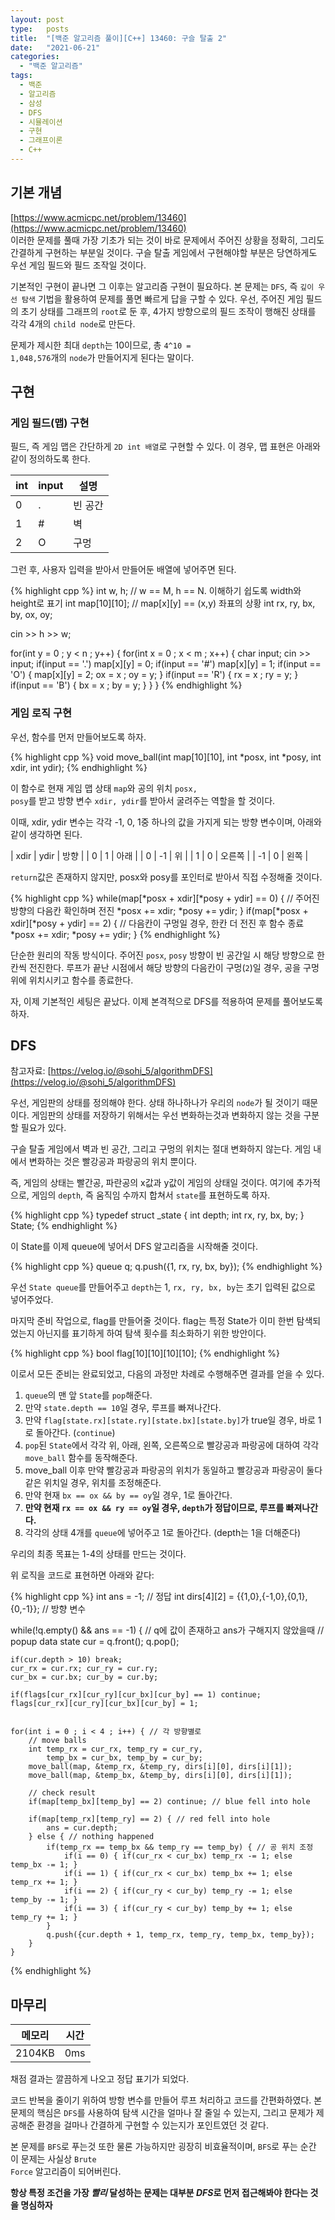 ```yaml
---
layout: post
type:   posts
title:  "[백준 알고리즘 풀이][C++] 13460: 구슬 탈출 2"
date:   "2021-06-21"
categories:
  - "백준 알고리즘"
tags:
  - 백준
  - 알고리즘
  - 삼성
  - DFS
  - 시뮬레이션
  - 구현
  - 그래프이론
  - C++
---
```


## 기본 개념
[https://www.acmicpc.net/problem/13460](https://www.acmicpc.net/problem/13460)<br/>
이러한 문제를 풀때 가장 기초가 되는 것이 바로 문제에서 주어진 상황을 정확히, 그리도 간결하게 구현하는 부분일 것이다.
구슬 탈출 게임에서 구현해야할 부분은 당연하게도 우선 게임 필드와 필드 조작일 것이다.

기본적인 구현이 끝나면 그 이후는 알고리즘 구현이 필요하다. 본 문제는 <code>DFS</code>, 즉 <code>깊이 우선 탐색</code> 기법을 활용하여 문제를 풀면 빠르게 답을 구할 수 있다.
우선, 주어진 게임 필드의 초기 상태를 그래프의 <code>root</code>로 둔 후, 4가지 방향으로의 필드 조작이 행해진 상태를 각각 4개의 <code>child node</code>로 만든다.

문제가 제시한 최대 <code>depth</code>는 10이므로, 총 <code>4^10 = 1,048,576</code>개의 <code>node</code>가 만들어지게 된다는 말이다.


## 구현

### 게임 필드(맵) 구현

필드, 즉 게임 맵은 간단하게 <code>2D int 배열</code>로 구현할 수 있다. 이 경우, 맵 표현은 아래와 같이 정의하도록 한다.

| int | input | 설명 |
| --- | ----- | --- |
| 0 | . | 빈 공간 |
| 1 | # | 벽 |
| 2 | O | 구멍 |

그런 후, 사용자 입력을 받아서 만들어둔 배열에 넣어주면 된다.

{% highlight cpp %}
int w, h; // w == M, h == N. 이해하기 쉽도록 width와 height로 표기
int map[10][10]; // map[x][y] == (x,y) 좌표의 상황
int rx, ry, bx, by, ox, oy;

cin >> h >> w;

for(int y = 0 ; y < n ; y++) {
	for(int x = 0 ; x < m ; x++) { 
		char input;
		cin >> input;
		if(input == '.') map[x][y] = 0;
		if(input == '#') map[x][y] = 1;
		if(input == 'O') { map[x][y] = 2; ox = x ; oy = y; }
		if(input == 'R') { rx = x ; ry = y; }
		if(input == 'B') { bx = x ; by = y; }
	}
}
{% endhighlight %}



### 게임 로직 구현

우선, 함수를 먼저 만들어보도록 하자.

{% highlight cpp %}
void move_ball(int map[10][10], int *posx, int *posy, int xdir, int ydir);
{% endhighlight %}

이 함수로 현재 게임 맵 상태 <code>map</code>와 공의 위치 <code>posx, posy</code>를 받고 방향 변수 <code>xdir, ydir</code>를 받아서 굴려주는 역할을 할 것이다.

이때, xdir, ydir 변수는 각각 -1, 0, 1중 하나의 값을 가지게 되는 방향 변수이며, 아래와 같이 생각하면 된다.

| xdir | ydir | 방향 |
| 0 | 1 | 아래 |
| 0 | -1 | 위 |
| 1 | 0 | 오른쪽 |
| -1 | 0 | 왼쪽 |

<code>return</code>값은 존재하지 않지만, posx와 posy를 포인터로 받아서 직접 수정해줄 것이다.

{% highlight cpp %}
while(map[*posx + xdir][*posy + ydir] == 0) { // 주어진 방향의 다음칸 확인하며 전진
	*posx += xdir;
	*posy += ydir;
}
if(map[*posx + xdir][*posy + ydir] == 2) { // 다음칸이 구멍일 경우, 한칸 더 전진 후 함수 종료
	*posx += xdir;
	*posy += ydir;
}
{% endhighlight %}

단순한 원리의 작동 방식이다. 주어진 <code>posx</code>, <code>posy</code> 방향이 빈 공간일 시 해당 방향으로 한칸씩 전진한다. 루프가 끝난 시점에서 해당 방향의 다음칸이 구멍(<code>2</code>)일 경우, 공을 구멍 위에 위치시키고 함수를 종료한다.

자, 이제 기본적인 세팅은 끝났다. 이제 본격적으로 DFS를 적용하여 문제를 풀어보도록 하자.


## DFS

참고자료: [https://velog.io/@sohi_5/algorithmDFS](https://velog.io/@sohi_5/algorithmDFS)

우선, 게임판의 상태를 정의해야 한다. 상태 하나하나가 우리의 <code>node</code>가 될 것이기 때문이다. 게임판의 상태를 저장하기 위해서는 우선 변화하는것과 변화하지 않는 것을 구분할 필요가 있다.

구슬 탈출 게임에서 벽과 빈 공간, 그리고 구멍의 위치는 절대 변화하지 않는다. 게임 내에서 변화하는 것은 빨강공과 파랑공의 위치 뿐이다.

즉, 게임의 상태는 빨간공, 파란공의 x값과 y값이 게임의 상태일 것이다. 여기에 추가적으로, 게임의 <code>depth</code>, 즉 움직임 수까지 합쳐서 <code>state</code>를 표현하도록 하자.

{% highlight cpp %}
typedef struct _state {
	int depth;
	int rx, ry, bx, by;
} State;
{% endhighlight %}

이 State를 이제 queue에 넣어서 DFS 알고리즘을 시작해줄 것이다.

{% highlight cpp %}
queue<State> q;
q.push({1, rx, ry, bx, by});
{% endhighlight %}

우선 <code>State queue</code>를 만들어주고 <code>depth</code>는 1, <code>rx, ry, bx, by</code>는 초기 입력된 값으로 넣어주었다.

마지막 준비 작업으로, flag를 만들어줄 것이다. flag는 특정 State가 이미 한번 탐색되었는지 아닌지를 표기하게 하여 탐색 횟수를 최소화하기 위한 방안이다.

{% highlight cpp %}
bool flag[10][10][10][10];
{% endhighlight %}

이로서 모든 준비는 완료되었고, 다음의 과정만 차례로 수행해주면 결과를 얻을 수 있다.

1. <code>queue</code>의 맨 앞 <code>State</code>를 <code>pop</code>해준다.
 1. 만약 <code>state.depth == 10</code>일 경우, 루프를 빠져나간다.
 2. 만약 <code>flag[state.rx][state.ry][state.bx][state.by]</code>가 true일 경우, 바로 1로 돌아간다. (<code>continue</code>)
2. <code>pop</code>된 <code>State</code>에서 각각 위, 아래, 왼쪽, 오른쪽으로 빨강공과 파랑공에 대하여 각각 <code>move_ball</code> 함수를 동작해준다.
 1. move_ball 이후 만약 빨강공과 파랑공의 위치가 동일하고 빨강공과 파랑공이 둘다 같은 위치일 경우, 위치를 조정해준다.
 2. 만약 현재 <code>bx == ox && by == oy</code>일 경우, 1로 돌아간다.
 3. **만약 현재 <code>rx == ox && ry == oy</code>일 경우, <code>depth</code>가 정답이므로, 루프를 빠져나간다.**
4. 각각의 상태 4개를 <code>queue</code>에 넣어주고 1로 돌아간다. (depth는 1을 더해준다)

우리의 최종 목표는 1-4의 상태를 만드는 것이다.

위 로직을 코드로 표현하면 아래와 같다:

{% highlight cpp %}
int ans = -1; // 정답
int dirs[4][2] = {{1,0},{-1,0},{0,1},{0,-1}}; // 방향 변수

while(!q.empty() && ans == -1) { // q에 값이 존재하고 ans가 구해지지 않았을때
	// popup data
	state cur = q.front();
	q.pop();

	if(cur.depth > 10) break;
	cur_rx = cur.rx; cur_ry = cur.ry;
	cur_bx = cur.bx; cur_by = cur.by;

	if(flags[cur_rx][cur_ry][cur_bx][cur_by] == 1) continue;
	flags[cur_rx][cur_ry][cur_bx][cur_by] = 1;


	for(int i = 0 ; i < 4 ; i++) { // 각 방향별로
		// move balls
		int temp_rx = cur_rx, temp_ry = cur_ry,
			temp_bx = cur_bx, temp_by = cur_by;
		move_ball(map, &temp_rx, &temp_ry, dirs[i][0], dirs[i][1]);
		move_ball(map, &temp_bx, &temp_by, dirs[i][0], dirs[i][1]);

		// check result
		if(map[temp_bx][temp_by] == 2) continue; // blue fell into hole

		if(map[temp_rx][temp_ry] == 2) { // red fell into hole
			ans = cur.depth;
		} else { // nothing happened
			if(temp_rx == temp_bx && temp_ry == temp_by) { // 공 위치 조정
				if(i == 0) { if(cur_rx < cur_bx) temp_rx -= 1; else temp_bx -= 1; }
				if(i == 1) { if(cur_rx < cur_bx) temp_bx += 1; else temp_rx += 1; }
				if(i == 2) { if(cur_ry < cur_by) temp_ry -= 1; else temp_by -= 1; }
				if(i == 3) { if(cur_ry < cur_by) temp_by += 1; else temp_ry += 1; }
			}
			q.push({cur.depth + 1, temp_rx, temp_ry, temp_bx, temp_by});
		}
	}
{% endhighlight %}


## 마무리

| 메모리 | 시간 |
| ----- | --- |
| 2104KB | 0ms |

채점 결과는 깔끔하게 나오고 정답 표기가 되었다.

코드 반복을 줄이기 위하여 방항 변수를 만들어 루프 처리하고 코드를 간편화하였다.
본 문제의 핵심은 <code>DFS</code>를 사용하여 탐색 시간을 얼마나 잘 줄일 수 있는지, 그리고 문제가 제공해준 환경을 걸마나 간결하게 구현할 수 있는지가 포인트였던 것 같다.

본 문제를 <code>BFS</code>로 푸는것 또한 물론 가능하지만 굉장히 비효율적이며, <code>BFS</code>로 푸는 순간 이 문제는 사실상 <code>Brute Force</code> 알고리즘이 되어버린다.

**항상 특정 조건을 가장 ***빨리*** 달성하는 문제는 대부분 ***DFS***로 먼저 접근해봐야 한다는 것을 명심하자**
